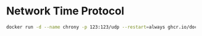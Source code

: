 # Network Time Protocol


```bash
docker run -d --name chrony -p 123:123/udp --restart=always ghcr.io/dockenv/chrony:latest
```
